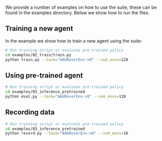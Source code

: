 
We provide a number of examples on how to use the suite, these can be found in the examples directory. Below we show how to run the files.
## Training a new agent
In the example we show how to train a new agent using the suite:
```bash
# Run training script or evaluate pre-trained policy
cd examples/02_train/train.py
python train.py --task="AAURoverEnv-v0" --num_envs=128
```
## Using pre-trained agent
```bash
# Run training script or evaluate pre-trained policy
cd examples/03_inference_pretrained
python eval.py --task="AAURoverEnv-v0" --num_envs=128
```
## Recording data
```bash
# Run training script or evaluate pre-trained policy
cd examples/03_inference_pretrained
python record.py --task="AAURoverEnv-v0" --num_envs=16
```
